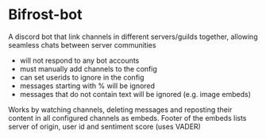 # Bifrost-bot
A discord bot that link channels in different servers/guilds together, allowing seamless chats between server communities

- will not respond to any bot accounts
- must manually add channels to the config
- can set userids to ignore in the config
- messages starting with % will be ignored 
- messages that do not contain text will be ignored (e.g. image embeds)

Works by watching channels, deleting messages and reposting their content in all configured channels as embeds. Footer of the embeds lists server of origin, user id and sentiment score (uses VADER) 

